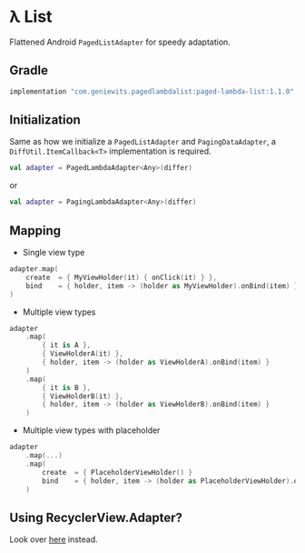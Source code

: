 # λ List
Flattened Android `PagedListAdapter` for speedy adaptation.

## Gradle
```gradle
implementation "com.geniewits.pagedlambdalist:paged-lambda-list:1.1.0"
```

## Initialization
Same as how we initialize a `PagedListAdapter` and `PagingDataAdapter`, a `DiffUtil.ItemCallback<T>` implementation is required.
```kotlin
val adapter = PagedLambdaAdapter<Any>(differ)
```
or
```kotlin
val adapter = PagingLambdaAdapter<Any>(differ)
```

## Mapping
- Single view type
```kotlin
adapter.map(
    create  = { MyViewHolder(it) { onClick(it) } },
    bind    = { holder, item -> (holder as MyViewHolder).onBind(item) }
)
```

- Multiple view types
```kotlin
adapter
    .map(
        { it is A },
        { ViewHolderA(it) },
        { holder, item -> (holder as ViewHolderA).onBind(item) }
    )
    .map(
        { it is B },
        { ViewHolderB(it) },
        { holder, item -> (holder as ViewHolderB).onBind(item) }
    )
```

- Multiple view types with placeholder
```kotlin
adapter
    .map(...)
    .map(
        create  = { PlaceholderViewHolder() }
        bind    = { holder, item -> (holder as PlaceholderViewHolder).onBind(item) }
    )
```

## Using RecyclerView.Adapter?
Look over [here](https://github.com/LightYearsBehind/lambda-list) instead.

